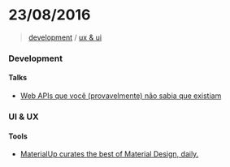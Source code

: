 # 23/08/2016

> [development](#development) / [ux & ui](#ux--ui)


### Development

#### Talks
- [Web APIs que você (provavelmente) não sabia que existiam](https://speakerdeck.com/zenorocha/web-apis-que-voce-provavelmente-nao-sabia-que-existiam)


### UI & UX

#### Tools
- [MaterialUp curates the best of Material Design, daily.](http://www.material.uplabs.com/)
